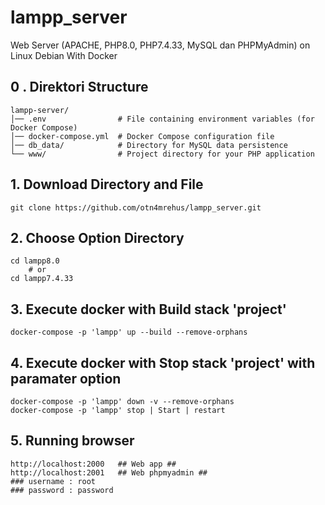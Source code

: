 # lampp_server
Web Server (APACHE, PHP8.0, PHP7.4.33, MySQL dan PHPMyAdmin) on Linux Debian With Docker
## 0 . Direktori Structure
````
lampp-server/
│── .env                # File containing environment variables (for Docker Compose)
│── docker-compose.yml  # Docker Compose configuration file
│── db_data/            # Directory for MySQL data persistence
└── www/                # Project directory for your PHP application

````

## 1. Download Directory and File
````
git clone https://github.com/otn4mrehus/lampp_server.git
````

## 2. Choose Option Directory
````
cd lampp8.0
    # or
cd lampp7.4.33  
````
## 3. Execute docker with Build stack 'project' 
````
docker-compose -p 'lampp' up --build --remove-orphans
````
## 4. Execute docker with Stop stack 'project' with paramater option
````
docker-compose -p 'lampp' down -v --remove-orphans
docker-compose -p 'lampp' stop | Start | restart
````
## 5. Running browser
````
http://localhost:2000   ## Web app ##
http://localhost:2001   ## Web phpmyadmin ##
### username : root
### password : password
````

